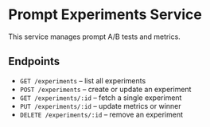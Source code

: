 # Prompt Experiments Service

This service manages prompt A/B tests and metrics.

## Endpoints

- `GET /experiments` – list all experiments
- `POST /experiments` – create or update an experiment
- `GET /experiments/:id` – fetch a single experiment
- `PUT /experiments/:id` – update metrics or winner
- `DELETE /experiments/:id` – remove an experiment
